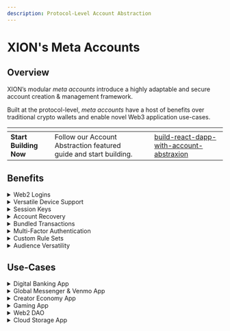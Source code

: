 ```yaml
---
description: Protocol-Level Account Abstraction
---
```


# XION's Meta Accounts

## **Overview**

XION’s modular _meta accounts_ introduce a highly adaptable and secure account creation & management framework.

Built at the protocol-level, _meta accounts_ have a host of benefits over traditional crypto wallets and enable novel Web3 application use-cases.

<table data-view="cards"><thead><tr><th></th><th></th><th></th><th data-hidden data-card-target data-type="content-ref"></th></tr></thead><tbody><tr><td><strong>Start Building Now</strong></td><td>Follow our Account Abstraction featured guide and start building.</td><td></td><td><a href="../../../develop/featured-guides/build-react-dapp-with-account-abstraxion/">build-react-dapp-with-account-abstraxion</a></td></tr></tbody></table>



## **Benefits**

<details>

<summary>Web2 Logins</summary>

Enables non crypto-native users to login with familiar methods such as email.

</details>

<details>

<summary>Versatile Device Support</summary>

Enables a user to interact securely and seamlessly from any device of their choice using the same account.

</details>

<details>

<summary>Session Keys</summary>

Enables an account to maintain security by providing time-limited sessions, proactively reducing the risks associated with potential key compromise.

</details>

<details>

<summary>Account Recovery</summary>

Enables the ability to recover an account if one of the authentication methods is lost by the user.

</details>

<details>

<summary>Bundled Transactions</summary>

Enables an account to send multiple transactions at once, reducing latency for high-frequency transaction applications such as games.

</details>

<details>

<summary>Multi-Factor Authentication</summary>

Enables a robust security structure ensuring that access and control within the account adheres to specific, customizable parameters defined by the account owner when executing transactions.

</details>

<details>

<summary>Custom Rule Sets</summary>

Enables account owners to set any number of custom rules that govern the account, ranging from transaction limits to recurring payments.

</details>

<details>

<summary>Audience Versatility</summary>

Enables dApp developers to seamlessly cater to both crypto-native and non crypto-native audiences, vastly expanding their total addressable market.

</details>



## **Use-Cases**

<details>

<summary>Digital Banking App</summary>

A digital banking application leverages generalized abstraction to allow customers to set temporary session keys for limited-time access, ensuring higher security for transactions while allowing the users to also define their own transaction limits and conditions. These users can also set up multiple authentication method requirements for large transactions, as well as the ability to recover account information should they lose access to certain authentication methods.

</details>

<details>

<summary>Global Messenger &#x26; Venmo App</summary>

A decentralized messaging service leverages generalized abstraction to enable users to safely access their messaging chats seamlessly with the same account, whether they're using a smartphone, tablet, or desktop. Users are able to remit funds globally, sending assets cross-border through gasless transactions directly within the messaging app.

</details>

<details>

<summary>Creator Economy App</summary>

A decentralized content streaming service leverages generalized abstraction to create subscription-based accounts, where users are automatically charged monthly through smart contract triggers without needing manual renewals. Creators and their fans of all ages are able to frictionlessly create these accounts, and access the content from all their devices.

</details>

<details>

<summary>Gaming App</summary>

An on-chain game leverages generalized abstraction to enable the seamless use of session keys, batching of transactions, and gasless transactions to enable smooth and secure gameplay without endangering the user’s assets, all while reducing latency.

</details>

<details>

<summary>Web2 DAO</summary>

An online collaborative platform leverages generalized abstraction to set up decentralized organizations where members have different permission levels, enabling non-technical users to participate in governance or decision-making processes through intuitive, familiar Web2 interfaces.

</details>

<details>

<summary>Cloud Storage App </summary>

A decentralized cloud storage platform leverages generalized abstraction to enable a family to seamlessly access their content across multiple devices. Through the use of account permissions, family members have different levels of access and editing privileges.

</details>

